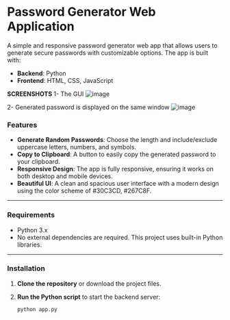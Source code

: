 # Password Generator Web Application

A simple and responsive password generator web app that allows users to generate secure passwords with customizable options. The app is built with:

- **Backend**: Python
- **Frontend**: HTML, CSS, JavaScript

**SCREENSHOTS**
1- The GUI
![image](https://github.com/user-attachments/assets/096576b7-8424-4f24-ae2a-50ef16e22014)


2- Generated password is displayed on the same window
![image](https://github.com/user-attachments/assets/09f0f3e1-c2d7-4159-b8be-da4f7035941a)


### Features

- **Generate Random Passwords**: Choose the length and include/exclude uppercase letters, numbers, and symbols.
- **Copy to Clipboard**: A button to easily copy the generated password to your clipboard.
- **Responsive Design**: The app is fully responsive, ensuring it works on both desktop and mobile devices.
- **Beautiful UI**: A clean and spacious user interface with a modern design using the color scheme of #30C3CD, #267C8F.

---

### Requirements

- Python 3.x
- No external dependencies are required. This project uses built-in Python libraries.

---

### Installation

1. **Clone the repository** or download the project files.

2. **Run the Python script** to start the backend server:
   ```bash
   python app.py
